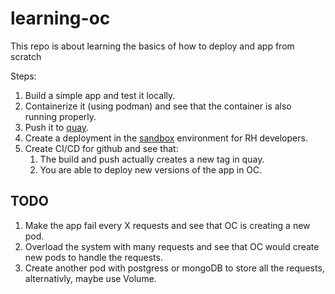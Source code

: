 # learning-oc
This repo is about learning the basics of how to deploy and app from scratch

Steps:
1. Build a simple app and test it locally.
2. Containerize it (using podman) and see that the container is also running properly.
3. Push it to [quay](https://quay.io/user/hacohen/?tab=repos).
4. Create a deployment in the [sandbox](https://console.redhat.com/openshift/sandbox) environment for RH developers. 
5. Create CI/CD for github and see that:
    1. The build and push actually creates a new tag in quay.
    2. You are able to deploy new versions of the app in OC.


## TODO
1. Make the app fail every X requests and see that OC is creating a new pod.
2. Overload the system with many requests and see that OC would create new pods to handle the requests.
3. Create another pod with postgress or mongoDB to store all the requests, alternativly, maybe use Volume.